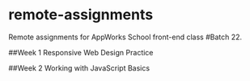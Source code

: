 # remote-assignments
Remote assignments for AppWorks School front-end class #Batch 22.

##Week 1
Responsive Web Design Practice

##Week 2
Working with JavaScript Basics
